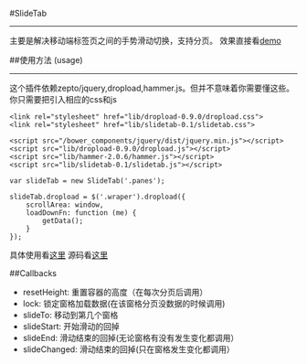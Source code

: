 #SlideTab
***

主要是解决移动端标签页之间的手势滑动切换，支持分页。
效果直接看[demo](http://fa-ge.github.io/slidetab/dist/index.html)

##使用方法 (usage)
***
这个插件依赖zepto/jquery,dropload,hammer.js。但并不意味着你需要懂这些。你只需要把引入相应的css和js

    <link rel="stylesheet" href="lib/dropload-0.9.0/dropload.css">
    <link rel="stylesheet" href="lib/slidetab-0.1/slidetab.css">

	<script src="/bower_components/jquery/dist/jquery.min.js"></script>
	<script src="lib/dropload-0.9.0/dropload.js"></script>
	<script src="lib/hammer-2.0.6/hammer.js"></script>
	<script src="lib/slidetab-0.1/slidetab.js"></script>

    var slideTab = new SlideTab('.panes');

    slideTab.dropload = $('.wraper').dropload({
        scrollArea: window,
        loadDownFn: function (me) {
            getData();
        }
    });

 具体使用看[这里](https://github.com/fa-ge/slidetab/blob/master/app/scripts/main.js)
 源码看[这里](https://github.com/fa-ge/slidetab/blob/master/app/lib/slidetab-0.1/slidetab.js)

##Callbacks

* resetHeight: 重置容器的高度（在每次分页后调用）
* lock: 锁定窗格加载数据(在该窗格分页没数据的时候调用)
* slideTo: 移动到第几个窗格
* slideStart: 开始滑动的回掉
* slideEnd: 滑动结束的回掉(无论窗格有没有发生变化都调用）
* slideChanged: 滑动结束的回掉(只在窗格发生变化都调用）


